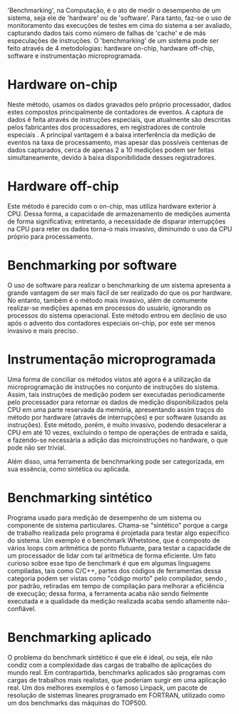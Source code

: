 
'Benchmarking', na Computação, é o ato de medir o desempenho de um sistema, seja ele de 'hardware' ou de 'software'. Para tanto, faz-se o uso de monitoramento das execuções de testes em cima do sistema a ser avaliado, capturando dados tais como número de falhas de 'cache' e de más especulações de instruções. O 'benchmarking' de um sistema pode ser feito através de 4 metodologias: hardware on-chip, hardware off-chip, software e instrumentação microprogramada.

# Hardware on-chip

Neste método, usamos os dados gravados pelo próprio processador, dados estes compostos principalmente de contadores de eventos. A captura de dados é feita através de instruções especiais, que atualmente são descritas pelos fabricantes dos processadores, em registradores de controle especiais . A principal vantagem é a baixa interferência da medição de eventos na taxa de processamento, mas apesar das possíveis centenas de dados capturados, cerca de apenas 2 a 10 medições podem ser feitas simultaneamente, devido à baixa disponibilidade desses registradores.

# Hardware off-chip

Este método é parecido com o on-chip, mas utiliza hardware exterior à CPU. Dessa forma, a capacidade de armazenamento de medições aumenta de forma significativa; entretanto, a necessidade de disparar interrupções na CPU para reter os dados torna-o mais invasivo, diminuindo o uso da CPU próprio para processamento.

# Benchmarking por software

O uso de software para realizar o benchmarking de um sistema apresenta a grande vantagem de ser mais fácil de ser realizado do que os por hardware. No entanto, também é o método mais invasivo, além de comumente realizar-se medições apenas em processos do usuário, ignorando os processos do sistema operacional. Este método entrou em declínio de uso após o advento dos contadores especiais on-chip, por este ser menos invasivo e mais preciso.

# Instrumentação microprogramada

Uma forma de conciliar os métodos vistos até agora é a utilização da microprogramação de instruções no conjunto de instruções do sistema. Assim, tais instruções de medição podem ser executadas periodicamente pelo processador para retornar os dados de medição disponibilizados pela CPU em uma parte reservada da memória, apresentando assim traços do método por hardware (através de interrupções) e por software (usando as instruções). Este método, porém, é muito invasivo, podendo desacelerar a CPU em até 10 vezes, excluindo o tempo de operações de entrada e saída, e fazendo-se necessária a adição das microinstruções no hardware, o que pode não ser trivial.

Além disso, uma ferramenta de benchmarking pode ser categorizada, em sua essência, como sintética ou aplicada.

# Benchmarking sintético

Programa usado para medição de desempenho de um sistema ou componente de sistema particulares. Chama-se "sintético" porque a carga de trabalho realizada pelo programa é projetada para testar algo específico do sistema. Um exemplo é o benchmark Whetstone, que é composto de vários loops com aritmética de ponto flutuante, para testar a capacidade de um processador de lidar com tal aritmética de forma eficiente. Um fato curioso sobre esse tipo de benchmark é que em algumas linguagens compiladas, tais como C/C++, partes dos códigos de ferramentas dessa categoria podem ser vistas como "código morto" pelo compilador, sendo , por padrão, retiradas em tempo de compilação para melhorar a eficiência de execução; dessa forma, a ferramenta acaba não sendo fielmente executada e a qualidade da medição realizada acaba sendo altamente não-confiável.

# Benchmarking aplicado

O problema do benchmark sintético é que ele é ideal, ou seja, ele não condiz com a complexidade das cargas de trabalho de aplicações do mundo real. Em contrapartida, benchmarks aplicados são programas com cargas de trabalhos mais realistas, que poderiam surgir em uma aplicação real. Um dos melhores exemplos é o famoso Linpack, um pacote de resolução de sistemas lineares programado em FORTRAN, utilizado como um dos benchmarks das máquinas do TOP500.

